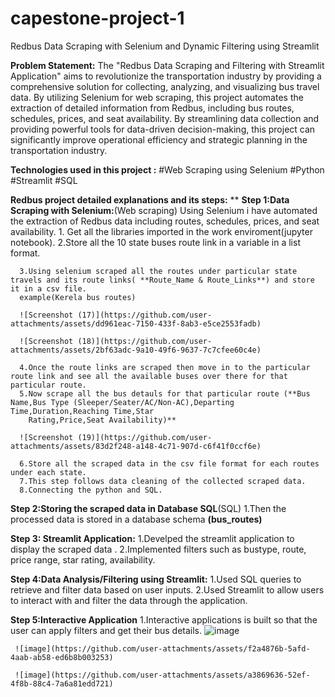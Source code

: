 # capestone-project-1
Redbus Data Scraping with Selenium and Dynamic Filtering using Streamlit

**Problem Statement:**
The "Redbus Data Scraping and Filtering with Streamlit Application" aims to revolutionize the transportation industry by providing a comprehensive solution for collecting, analyzing, and visualizing bus travel data. By utilizing Selenium for web scraping, this project automates the extraction of detailed information from Redbus, including bus routes, schedules, prices, and seat availability. By streamlining data collection and providing powerful tools for data-driven decision-making, this project can significantly improve operational efficiency and strategic planning in the transportation industry.

**Technologies used in this project :**
#Web Scraping using Selenium
#Python
#Streamlit 
#SQL

**Redbus project detailed explanations and its steps:** **
**Step 1:Data Scraping with Selenium:**(Web scraping)
      Using  Selenium  i have automated the extraction of Redbus data including routes, schedules, prices, and seat availability.
      1. Get all the libraries imported in the work enviroment(jupyter notebook).
      2.Store all the 10 state buses route link in a variable in a list format.
      
      3.Using selenium scraped all the routes under particular state  travels and its route links( **Route_Name & Route_Links**) and store it in a csv file.
      example(Kerela bus routes)

      ![Screenshot (17)](https://github.com/user-attachments/assets/dd961eac-7150-433f-8ab3-e5ce2553fadb)

      ![Screenshot (18)](https://github.com/user-attachments/assets/2bf63adc-9a10-49f6-9637-7c7cfee60c4e)

      4.Once the route links are scraped then move in to the particular route link and see all the available buses over there for that particular route.
      5.Now scrape all the bus detauls for that particular route (**Bus Name,Bus Type (Sleeper/Seater/AC/Non-AC),Departing Time,Duration,Reaching Time,Star 
        Rating,Price,Seat Availability)**
        
      ![Screenshot (19)](https://github.com/user-attachments/assets/83d2f248-a148-4c71-907d-c6f41f0ccf6e)
        
      6.Store all the scraped data in the csv file format for each routes under each state.
      7.This step follows data cleaning of the collected scraped data.
      8.Connecting the python and SQL.
      
**Step 2:Storing the scraped data in Database SQL**(SQL)
     1.Then the processed data is stored  in a database schema **(bus_routes)**
     
**Step 3: Streamlit Application:**
     1.Develped the streamlit application to display the scraped data .
     2.Implemented filters such as bustype, route, price range, star rating, availability.
     
**Step 4:Data Analysis/Filtering using Streamlit:**
     1.Used SQL queries to retrieve and filter data based on user inputs.
     2.Used Streamlit to allow users to interact with and filter the data through the application.
     
**Step 5:Interactive Application**
     1.Interactive applications is built so that the user can apply filters and get their bus details.
     ![image](https://github.com/user-attachments/assets/9cdf5c15-3073-4562-91ff-b42722887ffd)

     ![image](https://github.com/user-attachments/assets/f2a4876b-5afd-4aab-ab58-ed6b8b003253)
     
     ![image](https://github.com/user-attachments/assets/a3869636-52ef-4f8b-88c4-7a6a81edd721)



     
  
     
    

      










